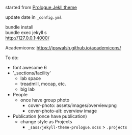 started from [Prologue Jekll theme](https://github.com/chrisbobbe/jekyll-theme-prologue)


update date in `_config.yml`

bundle install\
bundle exec jekyll s\
http://127.0.0.1:4000/


Academicons: https://jpswalsh.github.io/academicons/


To do:
- font awesome 6
- '_sections/facility'
	- lab space
	- treadmill, mocap, etc.
	- big lab
- People
	- once have group photo
		- cover-photo: assets/images/overview.png
		- cover-photo-alt: overview image
- Publication (once have publication)
	- change style as Projects
		- `_sass/jekyll-theme-prologue.scss` > `.projects`
